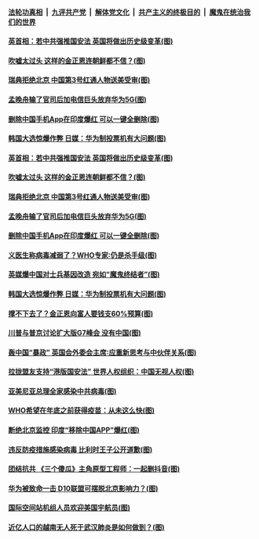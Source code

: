 

####  [法轮功真相](../../../../basic/blob/master/README.md?t=06032331) &nbsp;|&nbsp; [九评共产党](../../../../9ping.md/blob/master/README.md?t=06032331) &nbsp;|&nbsp; [解体党文化](../../../../jtdwh.md/blob/master/README.md?t=06032331)  &nbsp;|&nbsp; [共产主义的终极目的](../../../../gczydzjmd.md/blob/master/README.md?t=06032331) &nbsp;|&nbsp; [魔鬼在统治我们的世界](../../../../mgztzwmdsj.md/blob/master/README.md?t=06032331) 

#### [英首相：若中共强推国安法 英国将做出历史级变革(图)](../pages/p9/935356.md?t=06032331) 

#### [吹嘘太过头 这样的金正恩连朝鲜都不信？(图)](../pages/p9/935352.md?t=06032331) 

#### [瑞典拒绝北京 中国第3号红通人物送美受审(图)](../pages/p9/935269.md?t=06032331) 

#### [孟晚舟输了官司后加电信巨头放弃华为5G(图)](../pages/p9/935320.md?t=06032331) 

#### [删除中国手机App在印度爆红 可以一键全删除(图)](../pages/p9/935318.md?t=06032331) 

#### [韩国大选惊爆作弊 日媒：华为制投票机有大问题(图)](../pages/p9/935237.md?t=06032331) 

#### [英首相：若中共强推国安法 英国将做出历史级变革(图)](../pages/p9/935356.md?t=06032331) 

#### [吹嘘太过头 这样的金正恩连朝鲜都不信？(图)](../pages/p9/935352.md?t=06032331) 

#### [瑞典拒绝北京 中国第3号红通人物送美受审(图)](../pages/p9/935269.md?t=06032331) 

#### [孟晚舟输了官司后加电信巨头放弃华为5G(图)](../pages/p9/935320.md?t=06032331) 

#### [删除中国手机App在印度爆红 可以一键全删除(图)](../pages/p9/935318.md?t=06032331) 

#### [义医生称病毒减弱了？WHO专家∶仍是杀手级(图)](../pages/p9/935270.md?t=06032331) 

#### [英媒爆中国对士兵基因改造 宛如“魔鬼终结者”(图)](../pages/p9/935281.md?t=06032331) 

#### [韩国大选惊爆作弊 日媒：华为制投票机有大问题(图)](../pages/p9/935237.md?t=06032331) 

#### [撑不下去了？金正恩向富人要钱支60%预算(图)](../pages/p9/935163.md?t=06032331) 

#### [川普与普京讨论扩大版G7峰会 没有中国(图)](../pages/p9/935218.md?t=06032331) 

#### [轰中国“暴政” 英国会外委会主席∶应重新思考与中伙伴关系(图)](../pages/p9/935189.md?t=06032331) 

#### [拉拢盟友支持“港版国安法” 世界人权组织：中国无视人权(图)](../pages/p9/935184.md?t=06032331) 

#### [亚美尼亚总理全家感染中共病毒(图)](../pages/p9/935164.md?t=06032331) 

#### [WHO希望在年底之前获得疫苗：从未这么快(图)](../pages/p9/935175.md?t=06032331) 

#### [断绝北京监控 印度“移除中国APP”爆红(图)](../pages/p9/935169.md?t=06032331) 

#### [违反防疫措施感染病毒 比利时王子公开道歉(图)](../pages/p9/935170.md?t=06032331) 

#### [团结抗共 《三个傻瓜》主角原型工程师：一起删抖音(图)](../pages/p9/935136.md?t=06032331) 

#### [华为被致命一击 D10联盟可摆脱北京影响力？(图)](../pages/p9/935062.md?t=06032331) 

#### [国际空间站机组人员欢迎美国宇航员(图)](../pages/p9/935119.md?t=06032331) 

#### [近亿人口的越南无人死于武汉肺炎是如何做到？(图)](../pages/p9/935118.md?t=06032331) 

